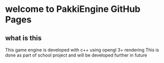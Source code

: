 
# welcome to PakkiEngine GitHub Pages

## what is this

This game engine is developed with c++ using opengl 3+ rendering
This is done as part of school project and will be developed further
in future